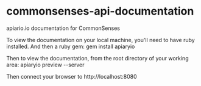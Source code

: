 commonsenses-api-documentation
==============================

apiario.io documentation for CommonSenses

To view the documentation on your local machine, you'll need to have ruby installed. And then a ruby gem:
gem install apiaryio

Then to view the documentation, from the root directory of your working area:
apiaryio preview --server

Then connect your browser to http://localhost:8080
